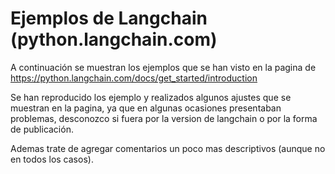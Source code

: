# Ejemplos de Langchain (python.langchain.com)

A continuación se muestran los ejemplos que se han visto en la pagina de https://python.langchain.com/docs/get_started/introduction

Se han reproducido los ejemplo y realizados algunos ajustes que se muestran en la pagina, ya que en algunas ocasiones presentaban problemas,
desconozco si fuera por la version de langchain o por la forma de publicación.

Ademas trate de agregar comentarios un poco mas descriptivos (aunque no en todos los casos).
